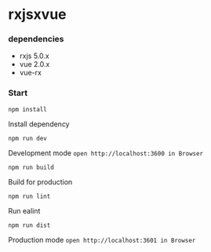 # rxjsxvue
### dependencies
- rxjs 5.0.x
- vue 2.0.x
- vue-rx

### Start

```
npm install
```
Install dependency

```
npm run dev
```
Development mode `open http://localhost:3600 in Browser`

```
npm run build
```
Build for production

```
npm run lint
```
Run ealint

```
npm run dist
```
Production mode `open http://localhost:3601 in Browser`